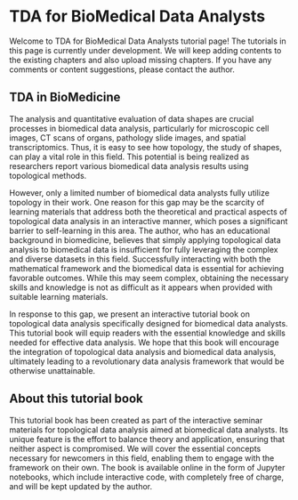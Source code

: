 # **TDA for BioMedical Data Analysts**

Welcome to TDA for BioMedical Data Analysts tutorial page! The tutorials in this page is currently under development. We will keep adding contents to the existing chapters and also upload missing chapters. If you have any comments or content suggestions, please contact the author.

## **TDA in BioMedicine**
The analysis and quantitative evaluation of data shapes are crucial processes in biomedical data analysis, particularly for microscopic cell images, CT scans of organs, pathology slide images, and spatial transcriptomics. Thus, it is easy to see how topology, the study of shapes, can play a vital role in this field. This potential is being realized as researchers report various biomedical data analysis results using topological methods.

However, only a limited number of biomedical data analysts fully utilize topology in their work. One reason for this gap may be the scarcity of learning materials that address both the theoretical and practical aspects of topological data analysis in an interactive manner, which poses a significant barrier to self-learning in this area. The author, who has an educational background in biomedicine, believes that simply applying topological data analysis to biomedical data is insufficient for fully leveraging the complex and diverse datasets in this field. Successfully interacting with both the mathematical framework and the biomedical data is essential for achieving favorable outcomes. While this may seem complex, obtaining the necessary skills and knowledge is not as difficult as it appears when provided with suitable learning materials.

In response to this gap, we present an interactive tutorial book on topological data analysis specifically designed for biomedical data analysts. This tutorial book will equip readers with the essential knowledge and skills needed for effective data analysis. We hope that this book will encourage the integration of topological data analysis and biomedical data analysis, ultimately leading to a revolutionary data analysis framework that would be otherwise unattainable.

## **About this tutorial book**

This tutorial book has been created as part of the interactive seminar materials for topological data analysis aimed at biomedical data analysts. Its unique feature is the effort to balance theory and application, ensuring that neither aspect is compromised. We will cover the essential concepts necessary for newcomers in this field, enabling them to engage with the framework on their own. The book is available online in the form of Jupyter notebooks, which include interactive code, with completely free of charge, and will be kept updated by the author.
